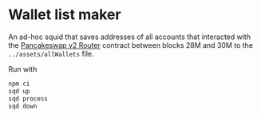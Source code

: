 # Wallet list maker

An ad-hoc squid that saves addresses of all accounts that interacted with the [Pancakeswap v2 Router](https://bscscan.com/address/0x10ed43c718714eb63d5aa57b78b54704e256024e) contract between blocks 28M and 30M to the `../assets/allWallets` file.

Run with
```bash
npm ci
sqd up
sqd process
sqd down
```
